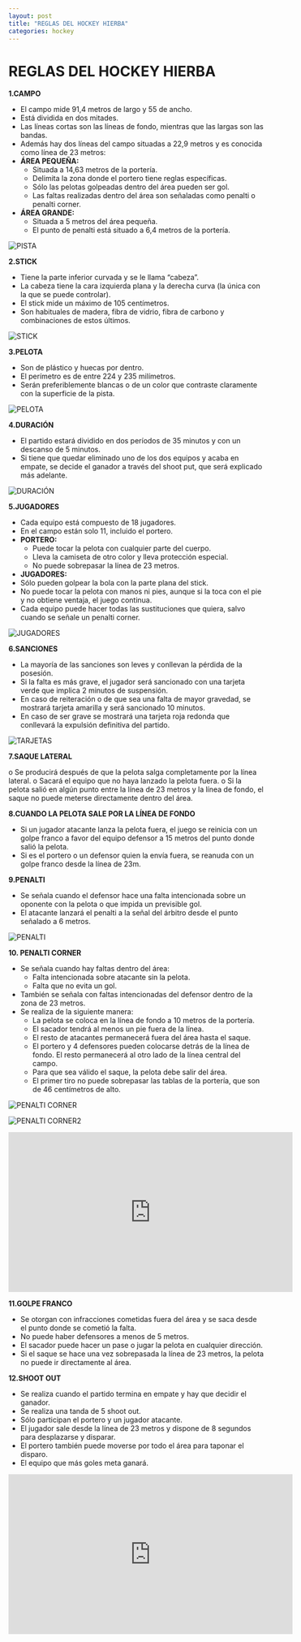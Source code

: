 ```yaml
---
layout: post
title: "REGLAS DEL HOCKEY HIERBA"
categories: hockey
---
```


# REGLAS DEL HOCKEY HIERBA

**1.CAMPO**

- El campo mide 91,4 metros de largo y 55 de ancho.
- Está dividida en dos mitades.
- Las líneas cortas son las líneas de fondo, mientras que las largas son las bandas.
- Además hay dos líneas del campo situadas a 22,9 metros y es conocida como línea de 23 metros:
- **ÁREA PEQUEÑA:**
  - Situada a 14,63 metros de la portería.
  - Delimita la zona donde el portero tiene reglas específicas.
  - Sólo las pelotas golpeadas dentro del área pueden ser gol.
  - Las faltas realizadas dentro del área son señaladas como penalti o penalti corner.
- **ÁREA GRANDE:**
  - Situada a 5 metros del área pequeña.
  - El punto de penalti está situado a 6,4 metros de la portería.

![PISTA](https://danieledufis.github.io/images_text/hierba_pista1.png)

**2.STICK**

- Tiene la parte inferior curvada y se le llama “cabeza”.
- La cabeza tiene la cara izquierda plana y la derecha curva (la única con la que se puede controlar).
- El stick mide un máximo de 105 centímetros.
- Son habituales de madera, fibra de vidrio, fibra de carbono y combinaciones de estos últimos.

![STICK](https://danieledufis.github.io/images_text/hierba_stick1.jpg)

**3.PELOTA**

- Son de plástico y huecas por dentro.
- El perímetro es de entre 224 y 235 milímetros.
- Serán preferiblemente blancas o de un color que contraste claramente con la superficie de la pista.

![PELOTA](https://danieledufis.github.io/images_text/hierba_pelota.jpg)

**4.DURACIÓN**

- El partido estará dividido en dos períodos de 35 minutos y con un descanso de 5 minutos.
- Si tiene que quedar eliminado uno de los dos equipos y acaba en empate, se decide el ganador a través del shoot put, que será explicado más adelante.

![DURACIÓN](https://danieledufis.github.io/images_text/hierba_duraci%C3%B3n.png)

**5.JUGADORES**

- Cada equipo está compuesto de 18 jugadores.
- En el campo están solo 11, incluido el portero.
- **PORTERO:**
  - Puede tocar la pelota con cualquier parte del cuerpo.
  - Lleva la camiseta de otro color y lleva protección especial.
  - No puede sobrepasar la línea de 23 metros.
- **JUGADORES:**
- Sólo pueden golpear la bola con la parte plana del stick.
- No puede tocar la pelota con manos ni pies, aunque si la toca con el pie y no obtiene ventaja, el juego continua.
- Cada equipo puede hacer todas las sustituciones que quiera, salvo cuando se señale un penalti corner.

![JUGADORES](https://danieledufis.github.io/images_text/hierba_jugadores.jpg)

**6.SANCIONES**

- La mayoría de las sanciones son leves y conllevan la pérdida de la posesión.
- Si la falta es más grave, el jugador será sancionado con una tarjeta verde que implica 2 minutos de suspensión.
- En caso de reiteración o de que sea una falta de mayor gravedad, se mostrará tarjeta amarilla y será sancionado 10 minutos.
- En caso de ser grave se mostrará una tarjeta roja redonda que conllevará la expulsión definitiva del partido.

![TARJETAS](https://danieledufis.github.io/images_text/hierba_tarjetas.jpg)

**7.SAQUE LATERAL**

o Se producirá después de que la pelota salga completamente por la línea lateral.
o Sacará el equipo que no haya lanzado la pelota fuera.
o Si la pelota salió en algún punto entre la línea de 23 metros y la línea de fondo, el saque no puede meterse directamente dentro del área.

**8.CUANDO LA PELOTA SALE POR LA LÍNEA DE FONDO**

- Si un jugador atacante lanza la pelota fuera, el juego se reinicia con un golpe franco a favor del equipo defensor a 15 metros del punto donde salió la pelota.
- Si es el portero o un defensor quien la envía fuera, se reanuda con un golpe franco desde la línea de 23m.

**9.PENALTI**

- Se señala cuando el defensor hace una falta intencionada sobre un oponente con la pelota o que impida un previsible gol.
- El atacante lanzará el penalti a la señal del árbitro desde el punto señalado a 6 metros.

![PENALTI](https://danieledufis.github.io/images_text/hierba_penalti.jpg)

**10. PENALTI CORNER**

- Se señala cuando hay faltas dentro del área:
  - Falta intencionada sobre atacante sin la pelota.
  - Falta que no evita un gol.
- También se señala con faltas intencionadas del defensor dentro de la zona de 23 metros.
- Se realiza de la siguiente manera:
  - La pelota se coloca en la línea de fondo a 10 metros de la portería.
  - El sacador tendrá al menos un pie fuera de la línea.
  - El resto de atacantes permanecerá fuera del área hasta el saque.
  - El portero y 4 defensores pueden colocarse detrás de la línea de fondo. El resto permanecerá al otro lado de la línea central del campo.
  - Para que sea válido el saque, la pelota debe salir del área.
  - El primer tiro no puede sobrepasar las tablas de la portería, que son de 46 centímetros de alto.

![PENALTI CORNER](https://danieledufis.github.io//images_text/hierba_penalticorner.jpg)

![PENALTI CORNER2](https://danieledufis.github.io/images_text/hierba_penalticorner2.png)

  <iframe width="560" height="315" src="https://www.youtube.com/embed/vWjzyRWtbDU" frameborder="0" allow="accelerometer; autoplay; encrypted-media; gyroscope; picture-in-picture" allowfullscreen></iframe>

**11.GOLPE FRANCO**

- Se otorgan con infracciones cometidas fuera del área y se saca desde el punto donde se cometió la falta.
- No puede haber defensores a menos de 5 metros.
- El sacador puede hacer un pase o jugar la pelota en cualquier dirección.
- Si el saque se hace una vez sobrepasada la línea de 23 metros, la pelota no puede ir directamente al área.

**12.SHOOT OUT**

- Se realiza cuando el partido termina en empate y hay que decidir el ganador.
- Se realiza una tanda de 5 shoot out.
- Sólo participan el portero y un jugador atacante.
- El jugador sale desde la línea de 23 metros y dispone de 8 segundos para desplazarse y disparar.
- El portero también puede moverse por todo el área para taponar el disparo.
- El equipo que más goles meta ganará.

<iframe width="560" height="315" src="https://www.youtube.com/embed/q7xm7vimDOA" frameborder="0" allow="accelerometer; autoplay; encrypted-media; gyroscope; picture-in-picture" allowfullscreen></iframe>
